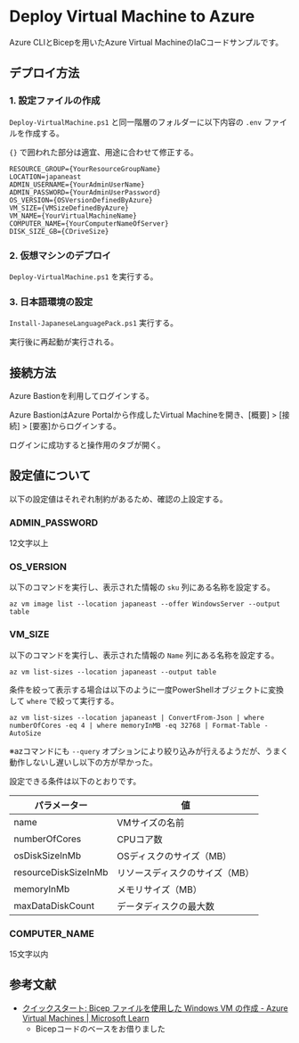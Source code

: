 # Deploy Virtual Machine to Azure

Azure CLIとBicepを用いたAzure Virtual MachineのIaCコードサンプルです。

## デプロイ方法

### 1. 設定ファイルの作成

`Deploy-VirtualMachine.ps1` と同一階層のフォルダーに以下内容の `.env` ファイルを作成する。

`{}` で囲われた部分は適宜、用途に合わせて修正する。

```.env
RESOURCE_GROUP={YourResourceGroupName}
LOCATION=japaneast
ADMIN_USERNAME={YourAdminUserName}
ADMIN_PASSWORD={YourAdminUserPassword}
OS_VERSION={OSVersionDefinedByAzure}
VM_SIZE={VMSizeDefinedByAzure}
VM_NAME={YourVirtualMachineName}
COMPUTER_NAME={YourComputerNameOfServer}
DISK_SIZE_GB={CDriveSize}
```

### 2. 仮想マシンのデプロイ

`Deploy-VirtualMachine.ps1` を実行する。

### 3. 日本語環境の設定

`Install-JapaneseLanguagePack.ps1` 実行する。

実行後に再起動が実行される。

## 接続方法

Azure Bastionを利用してログインする。

Azure BastionはAzure Portalから作成したVirtual Machineを開き、[概要] > [接続] > [要塞]からログインする。

ログインに成功すると操作用のタブが開く。

## 設定値について

以下の設定値はそれぞれ制約があるため、確認の上設定する。

### ADMIN_PASSWORD

12文字以上

### OS_VERSION

以下のコマンドを実行し、表示された情報の `sku` 列にある名称を設定する。

```pwsh
az vm image list --location japaneast --offer WindowsServer --output table
```

### VM_SIZE

以下のコマンドを実行し、表示された情報の `Name` 列にある名称を設定する。

```pwsh
az vm list-sizes --location japaneast --output table
```

条件を絞って表示する場合は以下のように一度PowerShellオブジェクトに変換して `where` で絞って実行する。

```pwsh
az vm list-sizes --location japaneast | ConvertFrom-Json | where numberOfCores -eq 4 | where memoryInMB -eq 32768 | Format-Table -AutoSize
```

※azコマンドにも `--query` オプションにより絞り込みが行えるようだが、うまく動作しないし遅いし以下の方が早かった。

設定できる条件は以下のとおりです。

|パラメーター|値|
|--|--|
|name|VMサイズの名前|
|numberOfCores|CPUコア数|
|osDiskSizeInMb|OSディスクのサイズ（MB）|
|resourceDiskSizeInMb|リソースディスクのサイズ（MB）|
|memoryInMb|メモリサイズ（MB）|
|maxDataDiskCount|データディスクの最大数|

### COMPUTER_NAME

15文字以内

## 参考文献

- [クイックスタート: Bicep ファイルを使用した Windows VM の作成 - Azure Virtual Machines | Microsoft Learn](https://learn.microsoft.com/ja-jp/azure/virtual-machines/windows/quick-create-bicep?tabs=CLI)
  - Bicepコードのベースをお借りました

